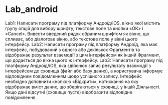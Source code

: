 # Lab_android
Lab1: Написати програму під платформу Андроїд/iOS, вікно якої містить групу опцій для вибору шрифту, текстове поле та кнопки «ОК» і «Cancel». 
      Вивести введений рядок обраним шрифтом як вікно, що спливає, або діалогове вікно, або текстове поле у вікні цього інтерфейсу.
Lab2: Написати програму під платформу Андроїд, яка має інтерфейс, побудований з одного або декількох Фрагментів та відображає результат взаємодії з цим інтерфейсом як інший Фрагмент, що додається до вікна цього ж інтерфейсу.
Lab3: Написати програму під платформу Андроїд/iOS, яка здійснює запис результату взаємодії з інтерфейсом до сховища (файл або базу даних), а користувача інформує відповідним повідомленням щодо успішного запису.
      Інтерфейс необхідно доповнити кнопкою «Відкрити», натискання на яку відображає вміст даних, що зберігаються у сховищі, у іншій Діяльності. Якщо дані відсутні (сховище пусте) відобразити відповідне повідомлення. 

